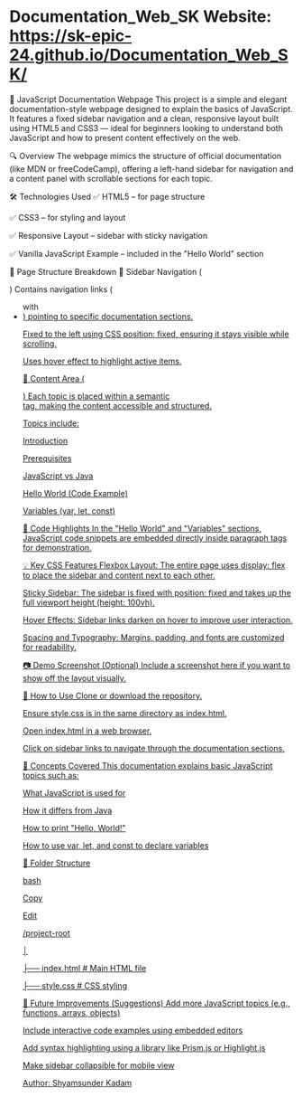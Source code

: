 # Documentation_Web_SK Website: https://sk-epic-24.github.io/Documentation_Web_SK/

📘 JavaScript Documentation Webpage
This project is a simple and elegant documentation-style webpage designed to explain the basics of JavaScript. It features a fixed sidebar navigation and a clean, responsive layout built using HTML5 and CSS3 — ideal for beginners looking to understand both JavaScript and how to present content effectively on the web.

🔍 Overview
The webpage mimics the structure of official documentation (like MDN or freeCodeCamp), offering a left-hand sidebar for navigation and a content panel with scrollable sections for each topic.

🛠️ Technologies Used
✅ HTML5 – for page structure

✅ CSS3 – for styling and layout

✅ Responsive Layout – sidebar with sticky navigation

✅ Vanilla JavaScript Example – included in the "Hello World" section

📑 Page Structure Breakdown
📌 Sidebar Navigation (<div class="sidebar">)
Contains navigation links (<ul> with <li><a href="#id">) pointing to specific documentation sections.

Fixed to the left using CSS position: fixed, ensuring it stays visible while scrolling.

Uses hover effect to highlight active items.

📌 Content Area (<div class="content">)
Each topic is placed within a semantic <section> tag, making the content accessible and structured.

Topics include:

Introduction

Prerequisites

JavaScript vs Java

Hello World (Code Example)

Variables (var, let, const)

📌 Code Highlights
In the "Hello World" and "Variables" sections, JavaScript code snippets are embedded directly inside paragraph tags for demonstration.

💡 Key CSS Features
Flexbox Layout: The entire page uses display: flex to place the sidebar and content next to each other.

Sticky Sidebar: The sidebar is fixed with position: fixed and takes up the full viewport height (height: 100vh).

Hover Effects: Sidebar links darken on hover to improve user interaction.

Spacing and Typography: Margins, padding, and fonts are customized for readability.

📷 Demo Screenshot (Optional)
Include a screenshot here if you want to show off the layout visually.

🧪 How to Use
Clone or download the repository.

Ensure style.css is in the same directory as index.html.

Open index.html in a web browser.

Click on sidebar links to navigate through the documentation sections.

🧠 Concepts Covered
This documentation explains basic JavaScript topics such as:

What JavaScript is used for

How it differs from Java

How to print "Hello, World!"

How to use var, let, and const to declare variables

📌 Folder Structure

bash

Copy

Edit

/project-root

│

├── index.html        # Main HTML file

├── style.css         # CSS styling

🚀 Future Improvements (Suggestions)
Add more JavaScript topics (e.g., functions, arrays, objects)

Include interactive code examples using embedded editors

Add syntax highlighting using a library like Prism.js or Highlight.js

Make sidebar collapsible for mobile view

Author:
Shyamsunder Kadam
